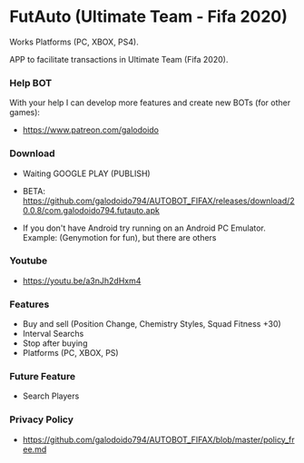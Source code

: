 # FutAuto (Ultimate Team - Fifa 2020)
Works Platforms (PC, XBOX, PS4).

APP to facilitate transactions in Ultimate Team (Fifa 2020).


### Help BOT
With your help I can develop more features and create new BOTs (for other games): 
* https://www.patreon.com/galodoido


### Download 
* Waiting GOOGLE PLAY (PUBLISH)

* BETA: https://github.com/galodoido794/AUTOBOT_FIFAX/releases/download/20.0.8/com.galodoido794.futauto.apk
* If you don't have Android try running on an Android PC Emulator. Example: (Genymotion for fun), but there are others

### Youtube
* https://youtu.be/a3nJh2dHxm4


### Features
* Buy and sell (Position Change, Chemistry Styles, Squad Fitness +30)   
* Interval Searchs
* Stop after buying
* Platforms (PC, XBOX, PS)

### Future Feature
* Search Players

### Privacy Policy
* https://github.com/galodoido794/AUTOBOT_FIFAX/blob/master/policy_free.md

